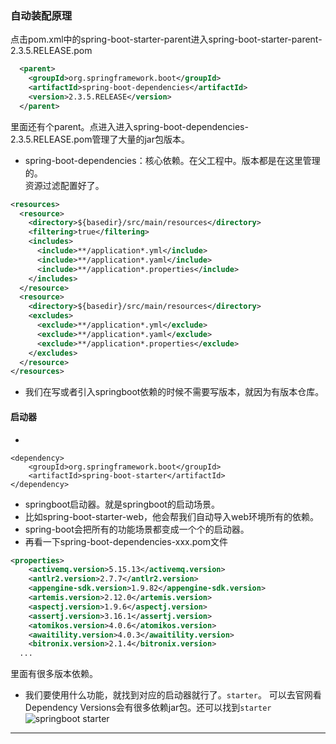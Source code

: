 ### 自动装配原理
点击pom.xml中的spring-boot-starter-parent进入spring-boot-starter-parent-2.3.5.RELEASE.pom
```xml
  <parent>
    <groupId>org.springframework.boot</groupId>
    <artifactId>spring-boot-dependencies</artifactId>
    <version>2.3.5.RELEASE</version>
  </parent>
```
里面还有个parent。点进入进入spring-boot-dependencies-2.3.5.RELEASE.pom管理了大量的jar包版本。
- spring-boot-dependencies：核心依赖。在父工程中。版本都是在这里管理的。  
资源过滤配置好了。
```xml
<resources>
  <resource>
    <directory>${basedir}/src/main/resources</directory>
    <filtering>true</filtering>
    <includes>
      <include>**/application*.yml</include>
      <include>**/application*.yaml</include>
      <include>**/application*.properties</include>
    </includes>
  </resource>
  <resource>
    <directory>${basedir}/src/main/resources</directory>
    <excludes>
      <exclude>**/application*.yml</exclude>
      <exclude>**/application*.yaml</exclude>
      <exclude>**/application*.properties</exclude>
    </excludes>
  </resource>
</resources>
```
- 我们在写或者引入springboot依赖的时候不需要写版本，就因为有版本仓库。

#### 启动器
- 
```shell
<dependency>
    <groupId>org.springframework.boot</groupId>
    <artifactId>spring-boot-starter</artifactId>
</dependency>
```
- springboot启动器。就是springboot的启动场景。
- 比如spring-boot-starter-web，他会帮我们自动导入web环境所有的依赖。
- spring-boot会把所有的功能场景都变成一个个的启动器。
- 再看一下spring-boot-dependencies-xxx.pom文件
```xml
<properties>
    <activemq.version>5.15.13</activemq.version>
    <antlr2.version>2.7.7</antlr2.version>
    <appengine-sdk.version>1.9.82</appengine-sdk.version>
    <artemis.version>2.12.0</artemis.version>
    <aspectj.version>1.9.6</aspectj.version>
    <assertj.version>3.16.1</assertj.version>
    <atomikos.version>4.0.6</atomikos.version>
    <awaitility.version>4.0.3</awaitility.version>
    <bitronix.version>2.1.4</bitronix.version>
  ...
```
里面有很多版本依赖。  

- 我们要使用什么功能，就找到对应的启动器就行了。`starter`。
可以去官网看Dependency Versions会有很多依赖jar包。还可以找到`starter`
![][springboot-starter]

---

[springboot-starter]:/image/springboot-starter.jpg "springboot starter"
